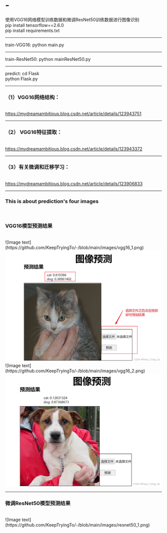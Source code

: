 # -
使用VGG16网络模型训练数据和微调ResNet50训练数据进行图像识别<br>
pip install tensorflow==2.6.0<br>
pip install requirements.txt<br>
<hr>
train-VGG16:
      python main.py<br>
<hr>
train-ResNet50:
      python mainResNet50.py<br>
<hr>
predict:
      cd Flask<br>
      python Flask.py<br>
<hr>
      
<h3>（1）VGG16网络结构：</h3><br>
<a href='https://mydreamambitious.blog.csdn.net/article/details/123943751'>https://mydreamambitious.blog.csdn.net/article/details/123943751</a><br>
<hr>

<h3>（2） VGG16特征提取：</h3><br>
<a href='https://mydreamambitious.blog.csdn.net/article/details/123943372'>https://mydreamambitious.blog.csdn.net/article/details/123943372</a><br>
<hr>

<h3>（3）有关微调和迁移学习：</h3><br>
<a href='https://mydreamambitious.blog.csdn.net/article/details/123906833'>https://mydreamambitious.blog.csdn.net/article/details/123906833</a>
<br>
<hr>
<h3>This is about prediction's four images</h3><br>
<h3>VGG16模型预测结果</h3><br>
![Image text](https://github.com/KeepTryingTo/-/blob/main/images/vgg16_1.png)<br>
<img src='https://github.com/KeepTryingTo/-/blob/main/images/vgg16_1.png'><br>
![Image text](https://github.com/KeepTryingTo/-/blob/main/images/vgg16_2.png)<br>
<img src='https://github.com/KeepTryingTo/-/blob/main/images/vgg16_2.png'><br>
<hr>
<h3>微调ResNet50模型预测结果</h3><br>
![Image text](https://github.com/KeepTryingTo/-/blob/main/images/resnet50_1.png)<br>
<img src='https://github.com/KeepTryingTo/-/blob/main/images/resnet50_1.png><br>
![Image text](https://github.com/KeepTryingTo/-/blob/main/images/resnet50_2.png)<br>
<img src='https://github.com/KeepTryingTo/-/blob/main/images/resnet50_2.png'><br>

